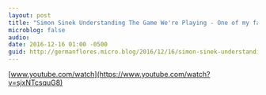 ```yaml
---
layout: post
title: "Simon Sinek Understanding The Game We're Playing - One of my favorite videos of the year"
microblog: false
audio: 
date: 2016-12-16 01:00 -0500
guid: http://germanflores.micro.blog/2016/12/16/simon-sinek-understanding.html
---
```

[www.youtube.com/watch](https://www.youtube.com/watch?v=sjxNTcsquG8)
